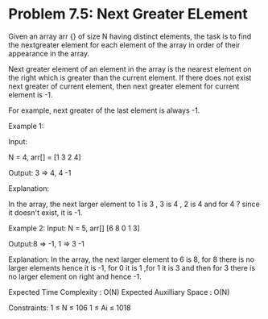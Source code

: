 # Problem 7.5: Next Greater ELement

Given an array arr {} of size N having distinct elements, the task is to find the nextgreater element for each element of the array in order of their appearance in the array.

Next greater element of an element in the array is the nearest element on the right 
which is greater than the current element.
If there does not exist next greater of current element, then next greater element for current element is -1.

For example, next greater of the last element is always -1.

Example 1:

Input:

N = 4, 
arr[] = [1 3 2 4]

Output: 3 => 4, 4 -1

Explanation:

In the array, the next larger element to 1 is 3 , 3 is 4 , 2 is 4 and for 4 ?
since it doesn't exist, it is -1.

Example 2:
Input:
N = 5, 
arr[] [6 8 0 1 3]

Output:8 => -1,  1 => 3 -1

Explanation: In the array, the next larger element to 6 is 8, for 8 there is no larger elements hence it is -1, for 0 it is 1 ,for 1 it is 3 and then for 3 there is no larger element on right and hence -1.

Expected Time Complexity : O(N) 
Expected Auxilliary Space : O(N)

Constraints: 1 ≤ N ≤ 106 1 ≤ Ai ≤ 1018
